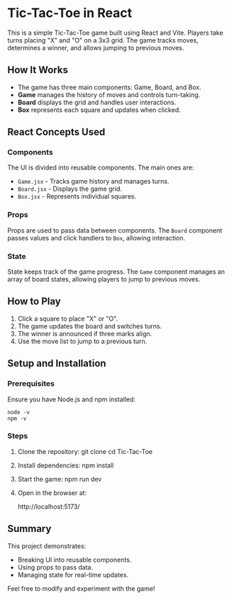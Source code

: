 # Tic-Tac-Toe in React

This is a simple Tic-Tac-Toe game built using React and Vite. Players take turns placing "X" and "O" on a 3x3 grid. The game tracks moves, determines a winner, and allows jumping to previous moves.

## How It Works

- The game has three main components: Game, Board, and Box.
- **Game** manages the history of moves and controls turn-taking.
- **Board** displays the grid and handles user interactions.
- **Box** represents each square and updates when clicked.

## React Concepts Used

### Components

The UI is divided into reusable components. The main ones are:

- `Game.jsx` - Tracks game history and manages turns.
- `Board.jsx` - Displays the game grid.
- `Box.jsx` - Represents individual squares.

### Props

Props are used to pass data between components. The `Board` component passes values and click handlers to `Box`, allowing interaction.

### State

State keeps track of the game progress. The `Game` component manages an array of board states, allowing players to jump to previous moves.

## How to Play

1. Click a square to place "X" or "O".
2. The game updates the board and switches turns.
3. The winner is announced if three marks align.
4. Use the move list to jump to a previous turn.

## Setup and Installation

### Prerequisites

Ensure you have Node.js and npm installed:

```
node -v
npm -v
```

### Steps

1. Clone the repository:
   git clone <your-repo-url>
   cd Tic-Tac-Toe

2. Install dependencies:
   npm install
3. Start the game:
   npm run dev
4. Open in the browser at:

   http://localhost:5173/

## Summary

This project demonstrates:

- Breaking UI into reusable components.
- Using props to pass data.
- Managing state for real-time updates.

Feel free to modify and experiment with the game!
